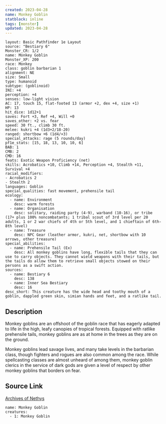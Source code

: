 ```yaml
---
created: 2023-04-28
name: Monkey Goblin
statblock: inline
tags: [monster]
updated: 2023-04-28
---
```

```statblock
layout: Basic Pathfinder 1e Layout
source: "Bestiary 6"
Monster_CR: 1/2
name: Monkey Goblin
Monster_XP: 200
race: Monkey
class: goblin barbarian 1
alignment: NE
size: Small
type: humanoid
subtype: (goblinoid)
INI: +4
perception: +4
senses: low-light vision
AC: 17, touch 15, flat-footed 13 (armor +2, dex +4, size +1)
HP: 13
hit_dice: 1d12+1
saves: Fort +3, Ref +4, Will +0
saves_other: +2 vs. fear
speed: 30 ft., climb 30 ft.
melee: kukri +4 (1d3+2/18-20)
ranged: shortbow +6 (1d4/×3)
special_attacks: rage (5 rounds/day)
pf1e_stats: [15, 18, 13, 10, 10, 6]
BAB: 1
CMB: 2
CMD: 16
feats: Exotic Weapon Proficiency (net)
skills: Acrobatics +10, Climb +14, Perception +4, Stealth +11, Survival +4
racial_modifiers:
- Acrobatics 2
- Stealth 2
languages: Goblin
special_qualities: fast movement, prehensile tail
ecology:
  - name: Environment
    desc: warm forests
  - name: Organisation
    desc: solitary, raiding party (4-9), warband (10-16), or tribe (17+ plus 100% noncombatants; 1 tribal scout of 3rd level per 20 adults, 1 or 2 war chiefs of 4th or 5th level, and 1 chieftain of 6th-8th level)
  - name: Treasure
    desc: NPC Gear (leather armor, kukri, net, shortbow with 10 arrows, other treasure)
special_abilities:
  - name: Prehensile Tail (Ex)
    desc: All monkey goblins have long, flexible tails that they can use to carry objects. They cannot wield weapons with their tails, but the tails do allow them to retrieve small objects stowed on their persons as a swift action.
sources:
  - name: Bestiary 6
    desc: 138
  - name: Inner Sea Bestiary
    desc: 16
desc_short: This creature has the wide head and toothy mouth of a goblin, dappled green skin, simian hands and feet, and a ratlike tail.
```
## Description
Monkey goblins are an offshoot of the goblin race that has eagerly adapted to life in the high, leafy canopies of tropical forests. Equipped with ratlike prehensile tails, monkey goblins are as at home in the trees as they are on the ground. 

Monkey goblins lead savage lives, and many take levels in the barbarian class, though fighters and rogues are also common among the race. While spellcasting classes are almost unheard of among them, monkey goblin clerics in the service of dark gods are given a level of respect by other monkey goblins that borders on fear.
## Source Link
[Archives of Nethys](https://aonprd.com/MonsterDisplay.aspx?ItemName=Monkey%20Goblin)
```encounter-table
name: Monkey Goblin
creatures:
  - 1: Monkey Goblin
```
